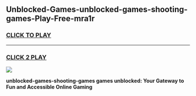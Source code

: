 
## Unblocked-Games-unblocked-games-shooting-games-Play-Free-mra1r
<h3>
<a href="https://premium76.site?title=unblocked-games-shooting-games&ref=19M">CLICK TO PLAY</a></h3>
<hr>

<h3>
<a href="https://premium76.site?title=unblocked-games-shooting-games&ref=19M">CLICK 2 PLAY</a>
  
</h3>

<a href="https://premium76.site?title=unblocked-games-shooting-games&ref=19M"><img src="https://clearcache.store/games.png"></a>


**unblocked-games-shooting-games games unblocked: Your Gateway to Fun and Accessible Online Gaming**
